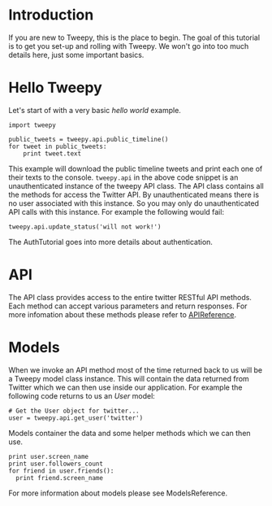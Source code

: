 # Introduction #
If you are new to Tweepy, this is the place to begin. The goal of this tutorial is to get you set-up and rolling with Tweepy. We won't go into too much details here, just some important basics.

# Hello Tweepy #
Let's start of with a very basic _hello world_ example.

```
import tweepy

public_tweets = tweepy.api.public_timeline()
for tweet in public_tweets:
    print tweet.text
```

This example will download the public timeline tweets and print each one of their texts to the console. `tweepy.api` in the above code snippet is an unauthenticated instance of the tweepy API class. The API class contains all the methods for access the Twitter API. By unauthenticated means there is no user associated with this instance. So you may only do unauthenticated API calls with this instance. For example the following would fail:

```
tweepy.api.update_status('will not work!')
```

The AuthTutorial goes into more details about authentication.

# API #
The API class provides access to the entire twitter RESTful API methods.
Each method can accept various parameters and return responses. For more infomation about these methods please refer to [APIReference](APIReference.md).

# Models #
When we invoke an API method most of the time returned back to us will be a Tweepy model class instance. This will contain the data returned from Twitter which we can then use inside our application. For example the following code returns to us an _User_ model:

```
# Get the User object for twitter...
user = tweepy.api.get_user('twitter')
```

Models container the data and some helper methods which we can then use.

```
print user.screen_name
print user.followers_count
for friend in user.friends():
  print friend.screen_name
```

For more information about models please see ModelsReference.